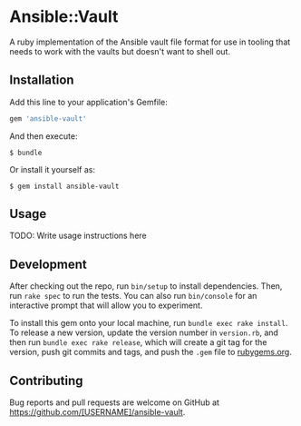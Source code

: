 # Ansible::Vault

A ruby implementation of the Ansible vault file format for use in tooling that
needs to work with the vaults but doesn't want to shell out.

## Installation

Add this line to your application's Gemfile:

```ruby
gem 'ansible-vault'
```

And then execute:

    $ bundle

Or install it yourself as:

    $ gem install ansible-vault

## Usage

TODO: Write usage instructions here

## Development

After checking out the repo, run `bin/setup` to install dependencies. Then, run `rake spec` to run the tests. You can also run `bin/console` for an interactive prompt that will allow you to experiment.

To install this gem onto your local machine, run `bundle exec rake install`. To release a new version, update the version number in `version.rb`, and then run `bundle exec rake release`, which will create a git tag for the version, push git commits and tags, and push the `.gem` file to [rubygems.org](https://rubygems.org).

## Contributing

Bug reports and pull requests are welcome on GitHub at https://github.com/[USERNAME]/ansible-vault.

